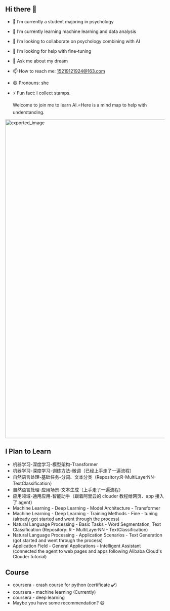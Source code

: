## Hi there 👋

- 🔭 I’m currently a student majoring in psychology
- 🌱 I’m currently learning machine learning and data analysis
- 👯 I’m looking to collaborate on psychology combining with AI
- 🤔 I’m looking for help with fine-tuning
- 💬 Ask me about my dream
- 📫 How to reach me: 15219121924@163.com
- 😄 Pronouns: she
- ⚡ Fun fact: I collect stamps.


  Welcome to join me to learn AI.⭐Here is a mind map to help with understanding.
<img width="3032" height="1006" alt="exported_image" src="https://github.com/user-attachments/assets/0626c6f0-198c-4162-b743-6ac231a00751" />


  ## I Plan to Learn

- 机器学习-深度学习-模型架构-Transformer  
- 机器学习-深度学习-训练方法-微调（已经上手走了一遍流程）   
- 自然语言处理-基础任务-分词、文本分类（Repository:R-MultiLayerNN-TextClassification）  
- 自然语言处理-应用场景-文本生成（上手走了一遍流程）  
- 应用领域-通用应用-智能助手（跟着阿里云的 clouder 教程给网页、app 接入了 agent）
- Machine Learning - Deep Learning - Model Architecture - Transformer  
- Machine Learning - Deep Learning - Training Methods - Fine - tuning (already got started and went through the process)  
- Natural Language Processing - Basic Tasks - Word Segmentation, Text Classification (Repository: R - MultiLayerNN - TextClassification)  
- Natural Language Processing - Application Scenarios - Text Generation (got started and went through the process)  
- Application Field - General Applications - Intelligent Assistant (connected the agent to web pages and apps following Alibaba Cloud's Clouder tutorial)

## Course

- coursera - crash course for python (certificate ✔️)
- coursera - machine learning (Currently)
- coursera - deep learning
- Maybe you have some recommendation? 😄
